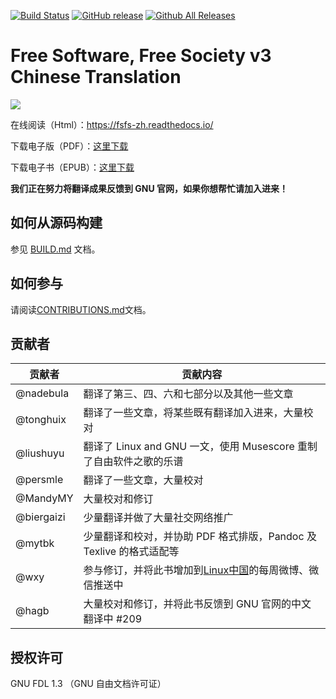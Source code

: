 [![Build Status](https://travis-ci.org/beijinglug/fsfs-zh.svg?branch=master)](https://travis-ci.org/beijinglug/fsfs-zh)
[![GitHub release](https://img.shields.io/github/release/beijinglug/fsfs-zh.svg)](https://github.com/beijinglug/fsfs-zh/releases)
[![Github All Releases](https://img.shields.io/github/downloads/beijinglug/fsfs-zh/total.svg)](https://github.com/beijinglug/fsfs-zh/releases)

Free Software, Free Society v3 Chinese Translation
=========================

![](docs/cover.png)

在线阅读（Html）：<https://fsfs-zh.readthedocs.io/>

下载电子版（PDF）：[这里下载](https://github.com/beijinglug/fsfs-zh/releases)

下载电子书（EPUB）：[这里下载](https://github.com/beijinglug/fsfs-zh/releases)

**我们正在努力将翻译成果反馈到 GNU 官网，如果你想帮忙请加入进来！**

如何从源码构建
--------

参见 [BUILD.md](BUILD.md) 文档。


如何参与
-------

请阅读[CONTRIBUTIONS.md](CONTRIBUTIONS.md)文档。

贡献者
-------

| 贡献者 | 贡献内容 |
| ------ | -------- |
| @nadebula | 翻译了第三、四、六和七部分以及其他一些文章 | 
| @tonghuix | 翻译了一些文章，将某些既有翻译加入进来，大量校对 |
| @liushuyu | 翻译了 Linux and GNU 一文，使用 Musescore 重制了自由软件之歌的乐谱 |
| @persmle | 翻译了一些文章，大量校对 | 
| @MandyMY | 大量校对和修订 |
| @biergaizi | 少量翻译并做了大量社交网络推广 |
| @mytbk | 少量翻译和校对，并协助 PDF 格式排版，Pandoc 及 Texlive 的格式适配等 |
| @wxy | 参与修订，并将此书增加到[Linux中国](https://linux.cn)的每周微博、微信推送中 |
| @hagb | 大量校对和修订，并将此书反馈到 GNU 官网的中文翻译中 #209 | 

授权许可
--------

GNU FDL 1.3 （GNU 自由文档许可证）
